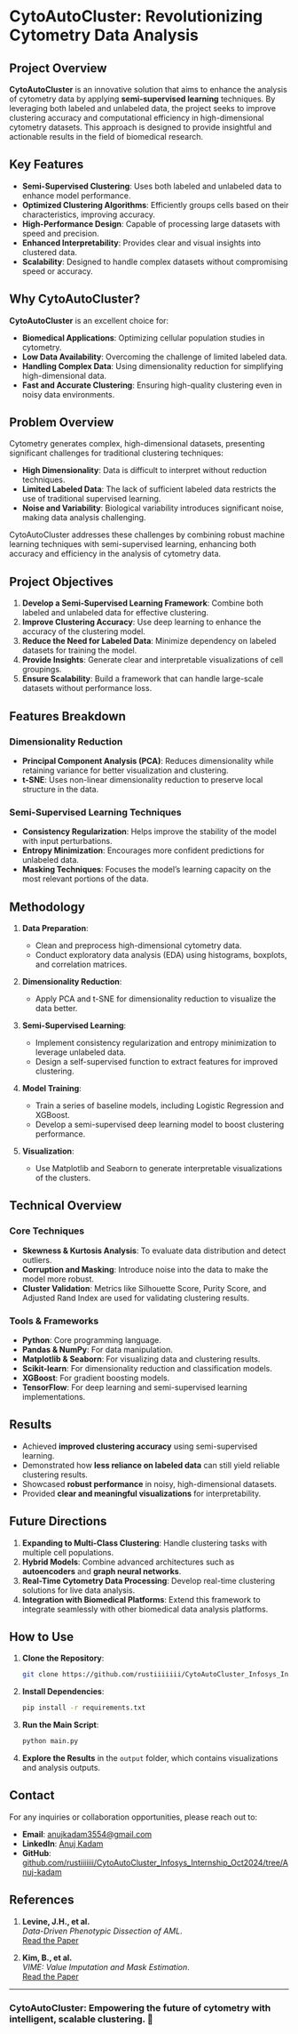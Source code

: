 
# CytoAutoCluster: Revolutionizing Cytometry Data Analysis

## Project Overview

**CytoAutoCluster** is an innovative solution that aims to enhance the analysis of cytometry data by applying **semi-supervised learning** techniques. By leveraging both labeled and unlabeled data, the project seeks to improve clustering accuracy and computational efficiency in high-dimensional cytometry datasets. This approach is designed to provide insightful and actionable results in the field of biomedical research.

## Key Features

- **Semi-Supervised Clustering**: Uses both labeled and unlabeled data to enhance model performance.
- **Optimized Clustering Algorithms**: Efficiently groups cells based on their characteristics, improving accuracy.
- **High-Performance Design**: Capable of processing large datasets with speed and precision.
- **Enhanced Interpretability**: Provides clear and visual insights into clustered data.
- **Scalability**: Designed to handle complex datasets without compromising speed or accuracy.

## Why CytoAutoCluster?

**CytoAutoCluster** is an excellent choice for:
- **Biomedical Applications**: Optimizing cellular population studies in cytometry.
- **Low Data Availability**: Overcoming the challenge of limited labeled data.
- **Handling Complex Data**: Using dimensionality reduction for simplifying high-dimensional data.
- **Fast and Accurate Clustering**: Ensuring high-quality clustering even in noisy data environments.

## Problem Overview

Cytometry generates complex, high-dimensional datasets, presenting significant challenges for traditional clustering techniques:
- **High Dimensionality**: Data is difficult to interpret without reduction techniques.
- **Limited Labeled Data**: The lack of sufficient labeled data restricts the use of traditional supervised learning.
- **Noise and Variability**: Biological variability introduces significant noise, making data analysis challenging.

CytoAutoCluster addresses these challenges by combining robust machine learning techniques with semi-supervised learning, enhancing both accuracy and efficiency in the analysis of cytometry data.

## Project Objectives

1. **Develop a Semi-Supervised Learning Framework**: Combine both labeled and unlabeled data for effective clustering.
2. **Improve Clustering Accuracy**: Use deep learning to enhance the accuracy of the clustering model.
3. **Reduce the Need for Labeled Data**: Minimize dependency on labeled datasets for training the model.
4. **Provide Insights**: Generate clear and interpretable visualizations of cell groupings.
5. **Ensure Scalability**: Build a framework that can handle large-scale datasets without performance loss.

## Features Breakdown

### Dimensionality Reduction
- **Principal Component Analysis (PCA)**: Reduces dimensionality while retaining variance for better visualization and clustering.
- **t-SNE**: Uses non-linear dimensionality reduction to preserve local structure in the data.

### Semi-Supervised Learning Techniques
- **Consistency Regularization**: Helps improve the stability of the model with input perturbations.
- **Entropy Minimization**: Encourages more confident predictions for unlabeled data.
- **Masking Techniques**: Focuses the model’s learning capacity on the most relevant portions of the data.

## Methodology

1. **Data Preparation**:
   - Clean and preprocess high-dimensional cytometry data.
   - Conduct exploratory data analysis (EDA) using histograms, boxplots, and correlation matrices.

2. **Dimensionality Reduction**:
   - Apply PCA and t-SNE for dimensionality reduction to visualize the data better.

3. **Semi-Supervised Learning**:
   - Implement consistency regularization and entropy minimization to leverage unlabeled data.
   - Design a self-supervised function to extract features for improved clustering.

4. **Model Training**:
   - Train a series of baseline models, including Logistic Regression and XGBoost.
   - Develop a semi-supervised deep learning model to boost clustering performance.

5. **Visualization**:
   - Use Matplotlib and Seaborn to generate interpretable visualizations of the clusters.

## Technical Overview

### Core Techniques
- **Skewness & Kurtosis Analysis**: To evaluate data distribution and detect outliers.
- **Corruption and Masking**: Introduce noise into the data to make the model more robust.
- **Cluster Validation**: Metrics like Silhouette Score, Purity Score, and Adjusted Rand Index are used for validating clustering results.

### Tools & Frameworks
- **Python**: Core programming language.
- **Pandas & NumPy**: For data manipulation.
- **Matplotlib & Seaborn**: For visualizing data and clustering results.
- **Scikit-learn**: For dimensionality reduction and classification models.
- **XGBoost**: For gradient boosting models.
- **TensorFlow**: For deep learning and semi-supervised learning implementations.

## Results

- Achieved **improved clustering accuracy** using semi-supervised learning.
- Demonstrated how **less reliance on labeled data** can still yield reliable clustering results.
- Showcased **robust performance** in noisy, high-dimensional datasets.
- Provided **clear and meaningful visualizations** for interpretability.

## Future Directions

1. **Expanding to Multi-Class Clustering**: Handle clustering tasks with multiple cell populations.
2. **Hybrid Models**: Combine advanced architectures such as **autoencoders** and **graph neural networks**.
3. **Real-Time Cytometry Data Processing**: Develop real-time clustering solutions for live data analysis.
4. **Integration with Biomedical Platforms**: Extend this framework to integrate seamlessly with other biomedical data analysis platforms.

## How to Use

1. **Clone the Repository**:
   ```bash
   git clone https://github.com/rustiiiiiii/CytoAutoCluster_Infosys_Internship_Oct2024/tree/Anuj-kadam
   ```

2. **Install Dependencies**:
   ```bash
   pip install -r requirements.txt
   ```

3. **Run the Main Script**:
   ```bash
   python main.py
   ```

4. **Explore the Results** in the `output` folder, which contains visualizations and analysis outputs.

## Contact

For any inquiries or collaboration opportunities, please reach out to:

- **Email**: [anujkadam3554@gmail.com](mailto:anujkadam3554@gmail.com)
- **LinkedIn**: [Anuj Kadam](https://www.linkedin.com/in/anuj-kadam3554?utm_source=share&utm_campaign=share_via&utm_content=profile&utm_medium=android_app)
- **GitHub**: [github.com/rustiiiiiii/CytoAutoCluster_Infosys_Internship_Oct2024/tree/Anuj-kadam](https://github.com/rustiiiiiii/CytoAutoCluster_Infosys_Internship_Oct2024/tree/Anuj-kadam)

## References

1. **Levine, J.H., et al.**  
   *Data-Driven Phenotypic Dissection of AML*.  
   [Read the Paper](https://www.sciencedirect.com/science/article/pii/S0092867415006376)

2. **Kim, B., et al.**  
   *VIME: Value Imputation and Mask Estimation*.  
   [Read the Paper](https://arxiv.org/pdf/2006.05278)

---

### CytoAutoCluster: Empowering the future of cytometry with intelligent, scalable clustering. 🌟


